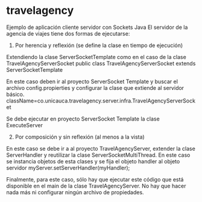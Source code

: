 # travelagency
Ejemplo de aplicación cliente servidor con Sockets Java
El servidor de la agencia de viajes tiene dos formas de ejecutarse:

1.  Por herencia y reflexión (se define la clase en tiempo de ejecución)

Extendiendo la clase ServerSocketTemplate como en el caso de la clase TravelAgencyServerSocket
public class TravelAgencyServerSocket extends ServerSocketTemplate

En este caso deben ir al proyecto ServerSocket Template y buscar el archivo config.propierties y configurar la clase que extiende al servidor básico.
className=co.unicauca.travelagency.server.infra.TravelAgencyServerSocket

Se debe ejecutar en  proyecto ServerSocket Template la clase ExecuteServer

2.  Por composición y sin reflexión (al menos a la vista)

En este caso se debe ir a al proyecto TravelAgencyServer, extender la clase ServerHandler y reutilizar la clase ServerSocketMultiThread. En este caso se instancia  objetos de esta clases y se fija el objeto handler al objeto servidor myServer.setServerHandler(myHandler);

Finalmente, para este caso, sólo hay que ejecutar este código que está disponible en el main de la clase TravelAgencyServer. No hay que hacer nada más ni configurar ningún archivo de propiedades.
